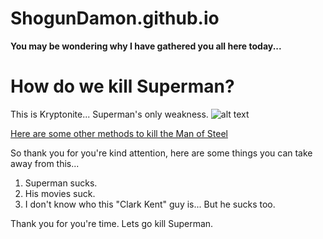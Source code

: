 ShogunDamon.github.io
=====================

**You may be wondering why I have gathered you all here today...**

# How do we kill Superman?

This is Kryptonite... Superman's only weakness.
![alt text](http://my.fakingnews.firstpost.com/files/2014/01/Kryptonite.jpg)

[Here are some other methods to kill the Man of Steel](http://answers.yahoo.com/question/index?qid=20060824130401AAWo4Ed)

So thank you for you're kind attention, here are some things you can take away from this...
1. Superman sucks.
2. His movies suck.
3. I don't know who this "Clark Kent" guy is... But he sucks too.

Thank you for you're time. Lets go kill Superman.
